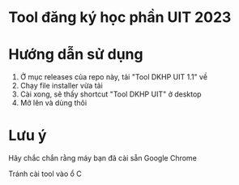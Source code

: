 # Tool đăng ký học phần UIT 2023

# Hướng dẫn sử dụng
1. Ở mục releases của repo này, tải "Tool DKHP UIT 1.1" về
2. Chạy file installer vừa tải
3. Cài xong, sẽ thấy shortcut "Tool DKHP UIT" ở desktop
4. Mở lên và dùng thôi

# Lưu ý
Hãy chắc chắn rằng máy bạn đã cài sẵn Google Chrome

Tránh cài tool vào ổ C

